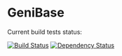 GeniBase
==================

Current build tests status:

[![Build Status](https://travis-ci.org/Limych/GeniBase.svg?branch=master)](https://travis-ci.org/Limych/GeniBase)
[![Dependency Status](https://www.versioneye.com/user/projects/54ef9ea40a930182570000a8/badge.svg?style=flat)](https://www.versioneye.com/user/projects/54ef9ea40a930182570000a8)